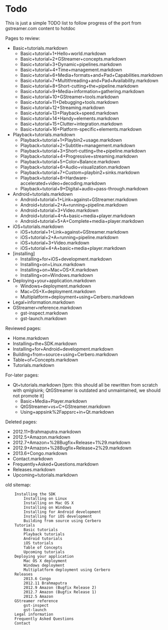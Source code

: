# Todo


This is just a simple TODO list to follow progress of the port from
gstreamer.com content to hotdoc

Pages to review:
 - Basic+tutorials.markdown
   - Basic+tutorial+1+Hello+world.markdown
   - Basic+tutorial+2+GStreamer+concepts.markdown
   - Basic+tutorial+3+Dynamic+pipelines.markdown
   - Basic+tutorial+4+Time+management.markdown
   - Basic+tutorial+6+Media+formats+and+Pad+Capabilities.markdown
   - Basic+tutorial+7+Multithreading+and+Pad+Availability.markdown
   - Basic+tutorial+8+Short-cutting+the+pipeline.markdown
   - Basic+tutorial+9+Media+information+gathering.markdown
   - Basic+tutorial+10+GStreamer+tools.markdown
   - Basic+tutorial+11+Debugging+tools.markdown
   - Basic+tutorial+12+Streaming.markdown
   - Basic+tutorial+13+Playback+speed.markdown
   - Basic+tutorial+14+Handy+elements.markdown
   - Basic+tutorial+15+Clutter+integration.markdown
   - Basic+tutorial+16+Platform-specific+elements.markdown
 - Playback+tutorials.markdown
   - Playback+tutorial+1+Playbin2+usage.markdown
   - Playback+tutorial+2+Subtitle+management.markdown
   - Playback+tutorial+3+Short-cutting+the+pipeline.markdown
   - Playback+tutorial+4+Progressive+streaming.markdown
   - Playback+tutorial+5+Color+Balance.markdown
   - Playback+tutorial+6+Audio+visualization.markdown
   - Playback+tutorial+7+Custom+playbin2+sinks.markdown
   - Playback+tutorial+8+Hardware-accelerated+video+decoding.markdown
   - Playback+tutorial+9+Digital+audio+pass-through.markdown
 - Android+tutorials.markdown
   - Android+tutorial+1+Link+against+GStreamer.markdown
   - Android+tutorial+2+A+running+pipeline.markdown
   - Android+tutorial+3+Video.markdown
   - Android+tutorial+4+A+basic+media+player.markdown
   - Android+tutorial+5+A+Complete+media+player.markdown
 - iOS+tutorials.markdown
   - iOS+tutorial+1+Link+against+GStreamer.markdown
   - iOS+tutorial+2+A+running+pipeline.markdown
   - iOS+tutorial+3+Video.markdown
   - iOS+tutorial+4+A+basic+media+player.markdown
 - [installing]
   - Installing+for+iOS+development.markdown
   - Installing+on+Linux.markdown
   - Installing+on+Mac+OS+X.markdown
   - Installing+on+Windows.markdown
 - Deploying+your+application.markdown
   - Windows+deployment.markdown
   - Mac+OS+X+deployment.markdown
   - Multiplatform+deployment+using+Cerbero.markdown
 - Legal+information.markdown
 - GStreamer+reference.markdown
   - gst-inspect.markdown
   - gst-launch.markdown

Reviewed pages:
 - Home.markdown
 - Installing+the+SDK.markdown
 - Installing+for+Android+development.markdown
 - Building+from+source+using+Cerbero.markdown
 - Table+of+Concepts.markdown
 - Tutorials.markdown

For-later pages:
 - Qt+tutorials.markdown [tpm: this should all be rewritten from scratch with qmlglsink; QtGStreamer is outdated and unmaintained, we should not promote it]
   - Basic+Media+Player.markdown
   - QtGStreamer+vs+C+GStreamer.markdown
   - Using+appsink%2Fappsrc+in+Qt.markdown


Deleted pages:
 - 2012.11+Brahmaputra.markdown
 - 2012.5+Amazon.markdown
 - 2012.7+Amazon+%28Bugfix+Release+1%29.markdown
 - 2012.9+Amazon+%28Bugfix+Release+2%29.markdown
 - 2013.6+Congo.markdown
 - Contact.markdown
 - Frequently+Asked+Questions.markdown
 - Releases.markdown
 - Upcoming+tutorials.markdown


old sitemap:

        Installing the SDK
            Installing on Linux
            Installing on Mac OS X
            Installing on Windows
            Installing for Android development
            Installing for iOS development
            Building from source using Cerbero
        Tutorials
            Basic tutorials
            Playback tutorials
            Android tutorials
            iOS tutorials
            Table of Concepts
            Upcoming tutorials
        Deploying your application
            Mac OS X deployment
            Windows deployment
            Multiplatform deployment using Cerbero
        Releases
            2013.6 Congo
            2012.11 Brahmaputra
            2012.9 Amazon (Bugfix Release 2)
            2012.7 Amazon (Bugfix Release 1)
            2012.5 Amazon
        GStreamer reference
            gst-inspect
            gst-launch
        Legal information
        Frequently Asked Questions
        Contact 
